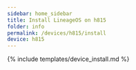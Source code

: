 ```yaml
---
sidebar: home_sidebar
title: Install LineageOS on h815
folder: info
permalink: /devices/h815/install
device: h815
---
```

{% include templates/device_install.md %}
